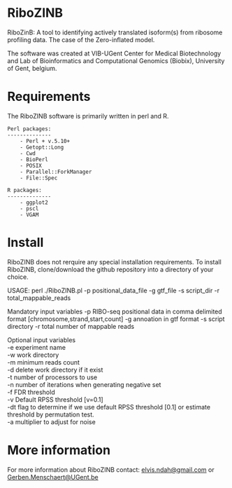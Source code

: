 # RiboZINB
RiboZinB: A tool to identifying actively translated isoform(s) from ribosome profiling data. The case of the Zero-inflated model.

The software was created at VIB-UGent Center for Medical Biotechnology and Lab of Bioinformatics and Computational Genomics (Biobix), University of Gent, belgium.


# Requirements

The RiboZINB software is primarily written in perl and R.

	Perl packages:
	--------------
		- Perl + v.5.10+
		- Getopt::Long
		- Cwd	
		- BioPerl
		- POSIX
		- Parallel::ForkManager
		- File::Spec
		
	R packages:
	--------------
		- ggplot2
		- pscl
		- VGAM

	
# Install

RiboZINB does not rerquire any special installation requirements. To install RiboZINB, clone/download the github repository into a directory of your choice.  

USAGE: perl ./RiboZINB.pl -p positional_data_file -g gtf_file -s script_dir -r total_mappable_reads  

<p>
Mandatory input variables  
	-p	RIBO-seq positional data in comma delimited format [chromosome,strand,start,count]  
	-g	annoation in gtf format  
	-s	script directory  
	-r	total number of mappable reads  
</p>

Optional input variables  
	-e	experiment name  
	-w	work directory  
	-m	minimum reads count  
	-d	delete work directory if it exist  
	-t	number of processors to use  
	-n	number of iterations when generating negative set  
	-f	FDR threshold  
    -v	Default RPSS threshold [v=0.1]  
	-dt flag to determine if we use default RPSS threshold [0.1] or estimate threshold by permutation test.  
    -a	multiplier to adjust for noise  



# More information  
For more information about RiboZINB contact: elvis.ndah@gmail.com or Gerben.Menschaert@UGent.be

